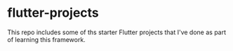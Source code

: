 # flutter-projects

This repo includes some of ths starter Flutter projects that I've done as part of learning this framework.
